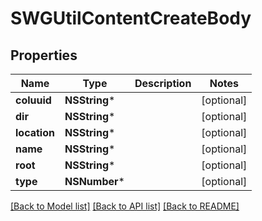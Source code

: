 # SWGUtilContentCreateBody

## Properties
Name | Type | Description | Notes
------------ | ------------- | ------------- | -------------
**coluuid** | **NSString*** |  | [optional] 
**dir** | **NSString*** |  | [optional] 
**location** | **NSString*** |  | [optional] 
**name** | **NSString*** |  | [optional] 
**root** | **NSString*** |  | [optional] 
**type** | **NSNumber*** |  | [optional] 

[[Back to Model list]](../README.md#documentation-for-models) [[Back to API list]](../README.md#documentation-for-api-endpoints) [[Back to README]](../README.md)


